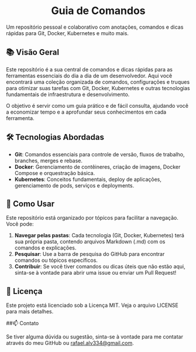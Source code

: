 <h1 align="center">Guia de Comandos</h1>

Um repositório pessoal e colaborativo com anotações, comandos e dicas rápidas para Git, Docker, Kubernetes e muito mais.

## 📚 Visão Geral

Este repositório é a sua central de comandos e dicas rápidas para as ferramentas essenciais do dia a dia de um desenvolvedor. Aqui você encontrará uma coleção organizada de comandos, configurações e truques para otimizar suas tarefas com Git, Docker, Kubernetes e outras tecnologias fundamentais de infraestrutura e desenvolvimento.

O objetivo é servir como um guia prático e de fácil consulta, ajudando você a economizar tempo e a aprofundar seus conhecimentos em cada ferramenta.

## 🛠️ Tecnologias Abordadas

- **Git**: Comandos essenciais para controle de versão, fluxos de trabalho, branches, merges e rebase.
- **Docker**: Gerenciamento de contêineres, criação de imagens, Docker Compose e orquestração básica.
- **Kubernetes**: Conceitos fundamentais, deploy de aplicações, gerenciamento de pods, serviços e deployments.

## 🚀 Como Usar


Este repositório está organizado por tópicos para facilitar a navegação. Você pode:

1. **Navegar pelas pastas**: Cada tecnologia (Git, Docker, Kubernetes) terá sua própria pasta, contendo arquivos Markdown (.md) com os comandos e explicações.
2. **Pesquisar**: Use a barra de pesquisa do GitHub para encontrar comandos ou tópicos específicos.
3. **Contribuir**: Se você tiver comandos ou dicas úteis que não estão aqui, sinta-se à vontade para abrir uma issue ou enviar um Pull Request!

## 📜 Licença


Este projeto está licenciado sob a Licença MIT. Veja o arquivo LICENSE para mais detalhes.

##📫 Contato

Se tiver alguma dúvida ou sugestão, sinta-se à vontade para me contatar através do meu GitHub ou rafael.alv334@gmail.com.
